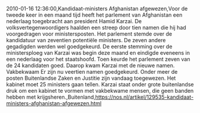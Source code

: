 2010-01-16 12:36:00,Kandidaat-ministers Afghanistan afgewezen,Voor de tweede keer in een maand tijd heeft het parlement van Afghanistan een nederlaag toegebracht aan president Hamid Karzai. De volksvertegenwoordigers haalden een streep door tien namen die hij had voorgedragen voor ministersposten. Het parlement stemde over de kandidatuur van zeventien potentiële ministers. De zeven andere gegadigden werden wel goedgekeurd. De eerste stemming over de ministersploeg van Karzai was begin deze maand en eindigde eveneens in een nederlaag voor het staatshoofd. Toen keurde het parlement zeven van de 24 kandidaten goed. Daarop kwam Karzai met de nieuwe namen. Vakbekwaam Er zijn nu veertien namen goedgekeurd. Onder meer de posten Buitenlandse Zaken en Justitie zijn vandaag toegewezen. Het kabinet moet 25 ministers gaan tellen. Karzai staat onder grote buitenlandse druk om een kabinet te vormen met vakbekwame mensen, die geen banden hebben met krijgsheren.,Buitenland,https://nos.nl/artikel/129535-kandidaat-ministers-afghanistan-afgewezen.html